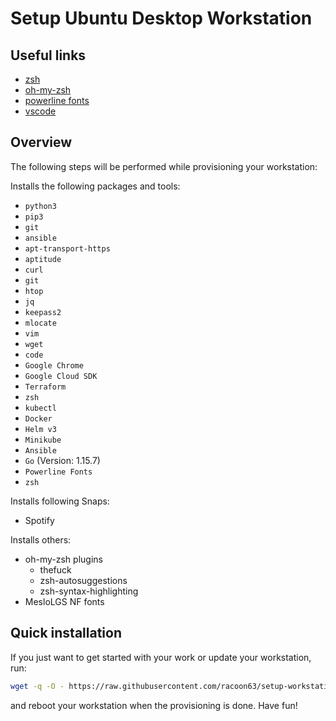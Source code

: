 # Setup Ubuntu Desktop Workstation

## Useful links

* [zsh](https://github.com/ohmyzsh/ohmyzsh/wiki/Installing-ZSH)
* [oh-my-zsh](https://github.com/ohmyzsh/ohmyzsh)
* [powerline fonts](https://github.com/powerline/fonts)
* [vscode](https://github.com/racoon63/vscode)

## Overview

The following steps will be performed while provisioning your workstation:

Installs the following packages and tools:

* `python3`
* `pip3`
* `git`
* `ansible`
* `apt-transport-https`
* `aptitude`
* `curl`
* `git`
* `htop`
* `jq`
* `keepass2`
* `mlocate`
* `vim`
* `wget`
* `code`
* `Google Chrome`
* `Google Cloud SDK`
* `Terraform`
* `zsh`
* `kubectl`
* `Docker`
* `Helm v3`
* `Minikube`
* `Ansible`
* `Go` (Version: 1.15.7)
* `Powerline Fonts`
* `zsh`

Installs following Snaps:

* Spotify

Installs others:

* oh-my-zsh plugins
  * thefuck
  * zsh-autosuggestions
  * zsh-syntax-highlighting
* MesloLGS NF fonts

## Quick installation

If you just want to get started with your work or update your workstation, run:

```bash
wget -q -O - https://raw.githubusercontent.com/racoon63/setup-workstation/master/ubuntu/install.sh | bash
```

and reboot your workstation when the provisioning is done. Have fun!
